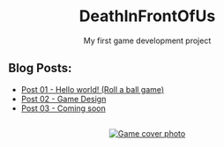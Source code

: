 <h1 align="center">DeathInFrontOfUs</h1>
<p align="center">My first game development project</p>

## Blog Posts:

- [Post 01 - Hello world! (Roll a ball game)]([./Blog/Post_01.md](https://blog-gamedev.vercel.app/post/helloworld/))
- [Post 02 - Game Design](./Blog/design.md)
- [Post 03 - Coming soon](./Blog/404.md)

## 

<p align="center">
  <a href="https://i.ibb.co/c66XcxP/DALL-E-2024-02-23-02-56-34-Create-a-cover-image-for-a-video-game-titled-Death-in-Front-of-Us-blendin.png">
    <img src="https://i.ibb.co/c66XcxP/DALL-E-2024-02-23-02-56-34-Create-a-cover-image-for-a-video-game-titled-Death-in-Front-of-Us-blendin.png" alt="Game cover photo">
  </a>
</p>
